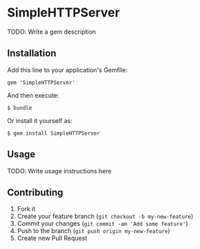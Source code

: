 # SimpleHTTPServer

TODO: Write a gem description

## Installation

Add this line to your application's Gemfile:

    gem 'SimpleHTTPServer'

And then execute:

    $ bundle

Or install it yourself as:

    $ gem install SimpleHTTPServer

## Usage

TODO: Write usage instructions here

## Contributing

1. Fork it
2. Create your feature branch (`git checkout -b my-new-feature`)
3. Commit your changes (`git commit -am 'Add some feature'`)
4. Push to the branch (`git push origin my-new-feature`)
5. Create new Pull Request
